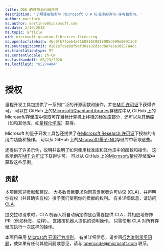 ```yaml
---
title: QDK 的开放源代码许可
description: '了解使用和参与 Microsoft Q # 标准库的许可-许可和参与。'
author: martinro
ms.author: martinro@microsoft.com
ms.date: 2/16/2018
ms.topic: article
uid: microsoft.quantum.libraries.licensing
ms.openlocfilehash: 4bc0fb7fbeb4a71b891619218905d509e50911c9
ms.sourcegitcommit: 0181e7c9e98f9af30ea32d3cd8e7e5e30257a4dc
ms.translationtype: MT
ms.contentlocale: zh-CN
ms.lasthandoff: 06/23/2020
ms.locfileid: "85274404"
---
```

# <a name="licensing"></a>授权 #

量程开发工具包提供了一系列广泛的开源函数和操作，并在[MIT 许可证](https://github.com/Microsoft/Quantum/blob/master/LICENSE.txt)下获得许可。
可以在 GitHub 上的[Microsoft/QuantumLibraries](https://github.com/Microsoft/QuantumLibraries)存储库中从 GitHub 上的 Microsoft/存储库中获取可在目标计算机上移植的标准库部分，还可以从其他库（如和其他库，如[量程化学库](xref:microsoft.quantum.chemistry.concepts.intro)）获得。

Microsoft 的量子开发工具包还提供了在[Microsoft Research 许可证](https://github.com/Microsoft/Quantum-NC/blob/master/LICENSE)下授权的专用库功能和操作。
可以从 GitHub 上的[Microsoft/量子-NC](https://github.com/microsoft/quantum-nc)存储库中获取这些。

还提供了许多示例，说明并说明了如何使用标准库和其他库中的函数和操作。
这些示例在[MIT 许可证](https://github.com/Microsoft/Quantum/blob/master/LICENSE.txt)下获得许可。
可以从 GitHub 上的[Microsoft/量程](https://github.com/Microsoft/Quantum)存储库中获取这些示例。

## <a name="contributing"></a>贡献 ##

本项目欢迎贡献和建议。
大多数贡献要求你同意贡献者许可协议 (CLA)，并声明你有权（并且确实有权）授予我们使用你的贡献的权利。 有关详细信息，请访问[CLA](https://cla.microsoft.com)。

提交拉取请求时，CLA 机器人将自动确定你是否需要提供 CLA，并相应地修饰 PR（例如标签、注释）。 直接按机器人提供的说明操作。 只需使用 CLA 对所有存储库执行一次这样的操作。

本项目采用 [Microsoft 开源行为准则](https://opensource.microsoft.com/codeofconduct/)。
有关详细信息，请参阅[行为准则常见问题](https://opensource.microsoft.com/codeofconduct/faq/)，或如果有任何其他问题或意见，请与 [opencode@microsoft.com](mailto:opencode@microsoft.com) 联系。
